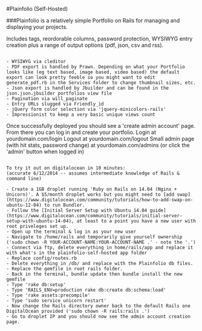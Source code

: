 #Plainfolio (Self-Hosted)

###Plainfolio is a relatively simple Portfolio on Rails for managing and displaying your projects. 

Includes tags, reordorable columns, password protection, WYSIWYG entry creation plus a range of output options (pdf, json, csv and rss).

~~~

- WYSIWYG via cleditor 
- PDF export is handled by Prawn. Depending on what your Portfolio looks like (eg text based, image based, video based) the default export can look pretty feeble so you might want to edit generate_pdf.rb in the Services folder to change thumbnail sizes, etc.
- Json export is handled by Jbuilder and can be found in the json.json.jbuilder portfolios view file
- Pagination via will_paginate
- Entry URLs slugged via Friendly_id
- jQuery form color selection via 'jquery-minicolors-rails'
- Impressionist to keep a very basic unique views count

~~~

Once successfully deployed you should see a 'create admin account' page. From there you can log in and create your portfolio.
Login at yourdomain.com/login
Logout at yourdomain.com/logout
Small admin page (with hit stats, password change) at yourdomain.com/admins (or click the 'admin' button when logged in)

~~~

To try it out on digitalocean in 10 minutes:
(accurate 6/12/2014 -- assumes intermediate knowledge of Rails & command line)

- Create a 1GB droplet running 'Ruby on Rails on 14.04 (Nginx + Unicorn)'. A $5/month droplet works but you might need to [add swap](https://www.digitalocean.com/community/tutorials/how-to-add-swap-on-ubuntu-12-04) to run Bundler.
- Follow the [Initial Server Setup with Ubuntu 14.04 guide](https://www.digitalocean.com/community/tutorials/initial-server-setup-with-ubuntu-14-04), at least to a point you have a new user with root priveleges set up.
- Open up the terminal & log in as your new user
- Navigate to /home/rails and temporarily give yourself ownership ('sudo chown -R YOUR-ACCOUNT-NAME:YOUR-ACCOUNT-NAME .' - note the '.')
- Connect via ftp, delete everything in home/rails/app and replace it with what's in the plainfolio-self-hosted app folder
- Replace config/routes.rb
- Delete everything in /db/ and replace with the Plainfolio db files.
- Replace the gemfile in root rails folder.
- Back in the terminal, bundle update then bundle install the new gemfile
- Type 'rake db:setup'
- Type 'RAILS_ENV=production rake db:create db:schema:load'
- Type 'rake assets:precompile'
- Type 'sudo service unicorn restart'
- Now change the Rails directory owner back to the default Rails one DigitalOcean provided ('sudo chown -R rails:rails .')
- Go to droplet IP and you should now see the admin account creation page. 